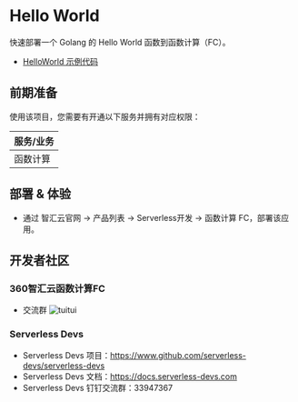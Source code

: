 # Hello World

快速部署一个 Golang 的 Hello World 函数到函数计算（FC）。

- [HelloWorld 示例代码](https://github.com/Qihoo360/fc-templates/tree/feature/main/examples/built-in-runtime/event-function/fc-go/go1.20/hello-world/src)

## 前期准备

使用该项目，您需要有开通以下服务并拥有对应权限：

| 服务/业务 |
| --------- |
| 函数计算  |

## 部署 & 体验

- 通过 智汇云官网 -> 产品列表 -> Serverless开发 -> 函数计算 FC，部署该应用。

## 开发者社区

### 360智汇云函数计算FC

- 交流群
![tuitui](https://github.com/Qihoo360/fc-templates/blob/feature/main/assets/tuitui-feedback-group.gif?raw=true)

### Serverless Devs

- Serverless Devs 项目：<https://www.github.com/serverless-devs/serverless-devs>
- Serverless Devs 文档：<https://docs.serverless-devs.com>
- Serverless Devs 钉钉交流群：33947367
